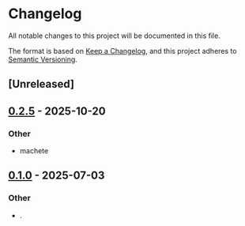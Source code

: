 # Changelog

All notable changes to this project will be documented in this file.

The format is based on [Keep a Changelog](https://keepachangelog.com/en/1.0.0/),
and this project adheres to [Semantic Versioning](https://semver.org/spec/v2.0.0.html).

## [Unreleased]

## [0.2.5](https://github.com/stayhydated/es-fluent/compare/es-fluent-build-v0.2.4...es-fluent-build-v0.2.5) - 2025-10-20

### Other

- machete

## [0.1.0](https://github.com/stayhydated/es-fluent/releases/tag/es-fluent-build-v0.1.0) - 2025-07-03

### Other

- .
